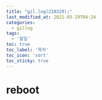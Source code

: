 ```yaml
---
title: "gil.log(210329);"
last_modified_at: 2021-03-29T04:24
categories: 
  - gillog
tags: 
  - '할일'
toc: true
toc_label: '목차'
toc_icon: 'sort'
toc_sticky: true
---
```

# reboot